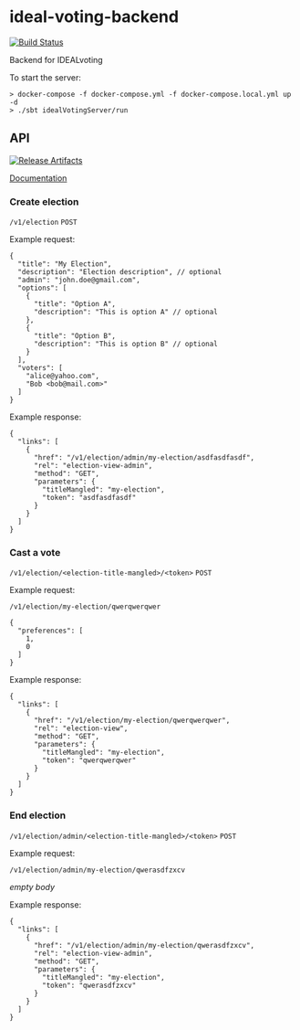 # ideal-voting-backend

[![Build Status][Badge-GitHubActions]][Link-GitHubActions]

Backend for IDEALvoting

To start the server:
```
> docker-compose -f docker-compose.yml -f docker-compose.local.yml up -d
> ./sbt idealVotingServer/run
```

## API

[![Release Artifacts][Badge-SonatypeReleases]][Link-SonatypeReleases]

[Documentation](https://s01.oss.sonatype.org/service/local/repositories/releases/archive/cz/idealiste/ideal-voting-contract_2.13/0.4.0/ideal-voting-contract_2.13-0.4.0-javadoc.jar/!/openapi/index.html)

### Create election

`/v1/election` `POST`

Example request:
```json5
{
  "title": "My Election",
  "description": "Election description", // optional
  "admin": "john.doe@gmail.com",
  "options": [
    {
      "title": "Option A",
      "description": "This is option A" // optional
    },
    {
      "title": "Option B",
      "description": "This is option B" // optional
    }
  ],
  "voters": [
    "alice@yahoo.com",
    "Bob <bob@mail.com>"
  ]
}
```
Example response:
```json5
{
  "links": [
    {
      "href": "/v1/election/admin/my-election/asdfasdfasdf",
      "rel": "election-view-admin",
      "method": "GET",
      "parameters": {
        "titleMangled": "my-election",
        "token": "asdfasdfasdf"
      }
    }
  ]
}
```

### Cast a vote

`/v1/election/<election-title-mangled>/<token>` `POST`

Example request:

`/v1/election/my-election/qwerqwerqwer`
```json5
{
  "preferences": [
    1,
    0
  ]
}
```

Example response:
```json5
{
  "links": [
    {
      "href": "/v1/election/my-election/qwerqwerqwer",
      "rel": "election-view",
      "method": "GET",
      "parameters": {
        "titleMangled": "my-election",
        "token": "qwerqwerqwer"
      }
    }
  ]
}
```

### End election

`/v1/election/admin/<election-title-mangled>/<token>` `POST`

Example request:

`/v1/election/admin/my-election/qwerasdfzxcv`

_empty body_

Example response:
```json5
{
  "links": [
    {
      "href": "/v1/election/admin/my-election/qwerasdfzxcv",
      "rel": "election-view-admin",
      "method": "GET",
      "parameters": {
        "titleMangled": "my-election",
        "token": "qwerasdfzxcv"
      }
    }
  ]
}
```


[Link-GitHubActions]: https://github.com/Idealiste-cz/ideal-voting-backend/actions/workflows/release.yml?query=branch%3Amaster "GitHub Actions link"
[Badge-GitHubActions]: https://github.com/Idealiste-cz/ideal-voting-backend/actions/workflows/release.yml/badge.svg "GitHub Actions badge"

[Link-SonatypeReleases]: https://oss.sonatype.org/content/repositories/releases/cz/idealiste/ideal-voting-contract_2.13/ "Sonatype Releases link"
[Badge-SonatypeReleases]: https://maven-badges.herokuapp.com/maven-central/cz.idealiste/ideal-voting-contract_2.13/badge.svg "Sonatype Releases badge"
